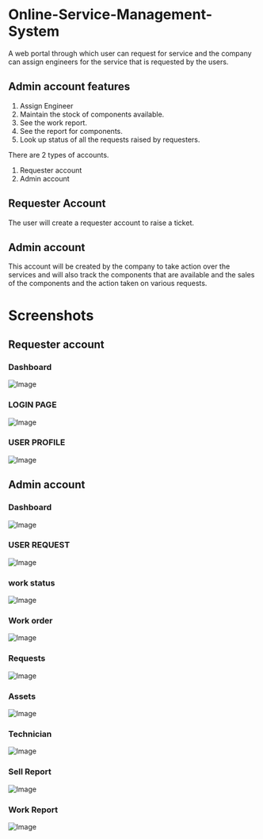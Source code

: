 # Online-Service-Management-System
A web portal through which user can request for service and the company can assign engineers for the service that is requested by the users.

## Admin account features
1. Assign Engineer
2. Maintain the stock of components available.
3. See the work report.
4. See the report for components.
5. Look up status of all the requests raised by requesters.

There are 2 types of accounts.
1. Requester account
2. Admin account

## Requester Account
The user will create a requester account to raise a ticket.

## Admin account
This account will be created by the company to take action over the services and will also track the components that are available and the sales of the components and the action taken on various requests.

# Screenshots
## Requester account
### Dashboard

![Image](https://github.com/user-attachments/assets/e0356bf0-f560-4186-abfb-0c656a8a9ac5)


### LOGIN PAGE
![Image](https://github.com/user-attachments/assets/1d8cb744-ba78-444e-92d4-0c0a7a23652e)

### USER PROFILE
![Image](https://github.com/user-attachments/assets/4edc35ef-3866-40ac-9f85-ff37764a4087)


## Admin account
### Dashboard
![Image](https://github.com/user-attachments/assets/231d37ec-5fe5-4e88-9680-0f9427d32330)
### USER REQUEST
![Image](https://github.com/user-attachments/assets/c1a311b0-5465-495c-b3a7-146e5fc67671)

### work status
![Image](https://github.com/user-attachments/assets/dc35a796-3e74-4027-a270-6cb0232404e1)

### Work order
![Image](https://github.com/user-attachments/assets/0793dde5-a71f-4fee-8e4a-1ac25863c57f)

### Requests

![Image](https://github.com/user-attachments/assets/2c1b12da-34f1-4f47-921b-64860841c1b4)
### Assets
![Image](https://github.com/user-attachments/assets/973ec8cd-3b61-4f7c-9367-bb573807674f)

### Technician
![Image](https://github.com/user-attachments/assets/e653a7a2-29bd-4898-a5d4-42a1cfd7cdd4)

### Sell Report
![Image](https://github.com/user-attachments/assets/d3e6c256-62a8-4c0c-8afa-f6264dbd6282)
### Work Report
![Image](https://github.com/user-attachments/assets/3a0f2566-8920-430a-bddb-19835e90b086)
